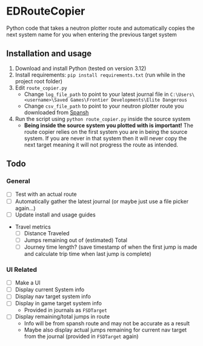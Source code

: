 # EDRouteCopier

Python code that takes a neutron plotter route and automatically copies the next system name for you when entering the previous target system

## Installation and usage

1. Download and install Python (tested on version 3.12)
2. Install requirements: `pip install requirements.txt` (run while in the project root folder)
3. Edit `route_copier.py`
    - Change `log_file_path` to point to your latest journal file in `C:\Users\<username>\Saved Games\Frontier Developments\Elite Dangerous`
    - Change `csv_file_path` to point to your neutron plotter route you downloaded from [Spansh](https://www.spansh.co.uk/plotter)
4. Run the script using `python route_copier.py` inside the source system
    - **Being inside the source system you plotted with is important!** The route copier relies on the first system you are in being the source system. If you are never in that system then it will never copy the next target meaning it will not progress the route as intended.

## Todo

### General

- [ ] Test with an actual route
- [ ] Automatically gather the latest journal (or maybe just use a file picker again...)
- [ ] Update install and usage guides
- Travel metrics
  - [ ] Distance Traveled
  - [ ] Jumps remaining out of (estimated) Total
  - [ ] Journey time length? (save timestamp of when the first jump is made and calculate trip time when last jump is complete)

### UI Related

- [ ] Make a UI
- [ ] Display current System info
- [ ] Display nav target system info
- [ ] Display in game target system info
  - Provided in journals as `FSDTarget`
- [ ] Display remaining/total jumps in route
  - Info will be from spansh route and may not be accurate as a result
  - Maybe also display actual jumps remaining for current nav target from the journal (provided in `FSDTarget` again)
